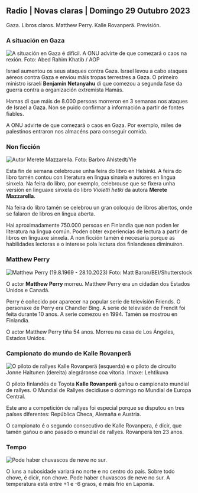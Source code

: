 ## Radio \| Novas claras \| Domingo 29 Outubro 2023

Gaza. Libros claros. Matthew Perry. Kalle Rovanperä. Previsión.

### A situación en Gaza

![A situación en Gaza é difícil. A ONU advirte de que comezará o caos na rexión. Foto: Abed Rahim Khatib / AOP](https://images.cdn.yle.fi/image/upload/c_crop,h_3780,w_6720,x_0,y_700/ar_1.7777777777777777,c_fill,g_faces,h_1270.0,w_1270./q_auto:eco/f_auto/fl_lossy/v1698587757/39-1192921653e641fc4a70)

Israel aumentou os seus ataques contra Gaza. Israel levou a cabo ataques aéreos contra Gaza e enviou máis tropas terrestres a Gaza. O primeiro ministro israelí **Benjamin Netanyahu** di que comezou a segunda fase da guerra contra a organización extremista Hamás.

Hamas di que máis de 8.000 persoas morreron en 3 semanas nos ataques de Israel a Gaza. Non se puido confirmar a información a partir de fontes fiables.

A ONU advirte de que comezará o caos en Gaza. Por exemplo, miles de palestinos entraron nos almacéns para conseguir comida.

### Non ficción

![Autor Merete Mazzarella. Foto: Barbro Ahlstedt/Yle](https://images.cdn.yle.fi/image/upload/c_crop,h_3159,w_5616,x_0,y_0/ar_1.7777777777777777,c_fill,g_faces,h_671/0,d_r1201.q_auto:eco/f_auto/fl_lossy/v1620995152/39-806292609e6be113e02)

Esta fin de semana celebrouse unha feira do libro en Helsinki. A feira do libro tamén contou con literatura en lingua sinxela e autores en lingua sinxela. Na feira do libro, por exemplo, celebrouse que se fixera unha versión en linguaxe sinxela do libro *Violetti hetki* da autora **Merete Mazzarella**.

Na feira do libro tamén se celebrou un gran coloquio de libros abertos, onde se falaron de libros en lingua aberta.

Hai aproximadamente 750.000 persoas en Finlandia que non poden ler literatura na lingua común. Poden obter experiencias de lectura a partir de libros en linguaxe sinxela. A non ficción tamén é necesaria porque as habilidades lectoras e o interese pola lectura dos finlandeses diminuíron.

### Matthew Perry

![Matthew Perry (19.8.1969 - 28.10.2023) Foto: Matt Baron/BEI/Shutterstock](https://images.cdn.yle.fi/image/upload/c_crop,h_2329,w_4141,x_0,y_54/ar_1.7777777777777777,c_fill,g_faces,h_675,w_1200/dpr_1.0/q_auto:eco/f_auto/fl_lossy/v1698579698/39-1192810653dd4bb051f5)

O actor **Matthew Perry** morreu. Matthew Perry era un cidadán dos Estados Unidos e Canadá.

Perry é coñecido por aparecer na popular serie de televisión Friends. O personaxe de Perry era Chandler Bing. A serie de televisión de Frendit foi feita durante 10 anos. A serie comezou en 1994. Tamén se mostrou en Finlandia.

O actor Matthew Perry tiña 54 anos. Morreu na casa de Los Ángeles, Estados Unidos.

### Campionato do mundo de Kalle Rovanperä

![O piloto de rallyes Kalle Rovanperä (esquerda) e o piloto de circuíto Jonne Haltunen (dereita) alegráronse coa vitoria. Imaxe: Lehtikuva](https://images.cdn.yle.fi/image/upload/c_crop,h_2406,w_4278,x_0,y_445/ar_1.77777777777777,c_fill,g_faces,h_675,w_qr_auto:0d/1201:0d/f_auto/fl_lossy/v1698587806/39-1192922653e645d852bc)

O piloto finlandés de Toyota **Kalle Rovanperä** gañou o campionato mundial de rallyes. O Mundial de Rallyes decidiuse o domingo no Mundial de Europa Central.

Este ano a competición de rallyes foi especial porque se disputou en tres países diferentes: República Checa, Alemaña e Austria.

O campionato é o segundo consecutivo de Kalle Rovanpera, é dicir, que tamén gañou o ano pasado o mundial de rallyes. Rovanperä ten 23 anos.

### Tempo

![Pode haber chuvascos de neve no sur.](https://images.cdn.yle.fi/image/upload/c_crop,h_1080,w_1919,x_0,y_0/ar_1.77777777777777777,c_fill,g_faces,h_1270,w_1275/dpr_1.0/q_auto:eco/f_auto/fl_lossy/v1698594490/39-1192967653e7ea05e07b)

O luns a nubosidade variará no norte e no centro do país. Sobre todo chove, é dicir, non chove. Pode haber chuvascos de neve no sur. A temperatura está entre +1 e -6 graos, é máis frío en Laponia.